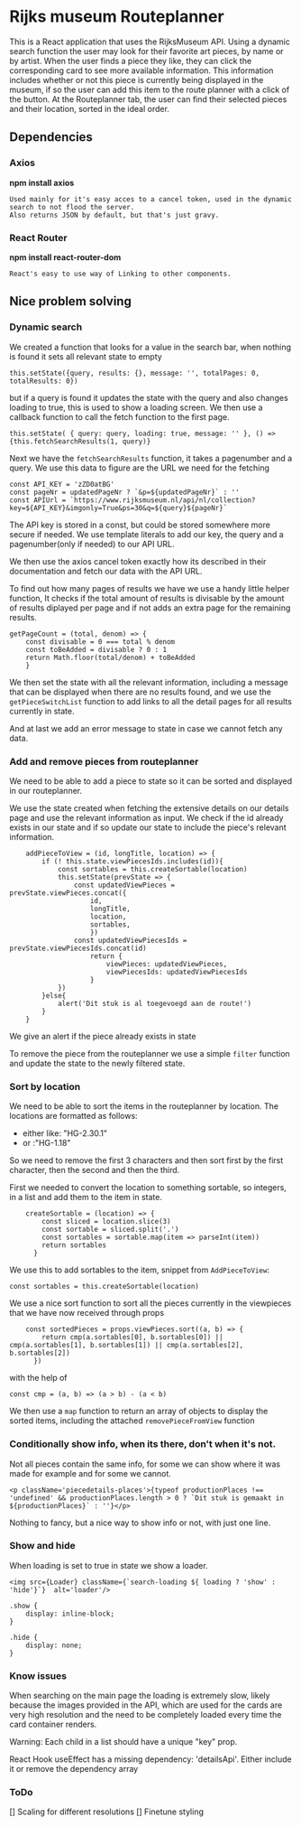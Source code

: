 # Rijks museum Routeplanner

This is a React application that uses the RijksMuseum API.
Using a dynamic search function the user may look for their favorite art pieces, by name or by artist.
When the user finds a piece they like, they can click the corresponding card to see more available information.
This information includes whether or not this piece is currently being displayed in the museum,
if so the user can add this item to the route planner with a click of the button.
At the Routeplanner tab, the user can find their selected pieces and their location, sorted in the ideal order.

## Dependencies

### Axios

**npm install axios**

    Used mainly for it's easy acces to a cancel token, used in the dynamic search to not flood the server.
    Also returns JSON by default, but that's just gravy.

### React Router

**npm install react-router-dom**

    React's easy to use way of Linking to other components.

## Nice problem solving

### Dynamic search

We created a function that looks for a value in the search bar, when nothing is found it sets all relevant state to empty

`this.setState({query, results: {}, message: '', totalPages: 0, totalResults: 0})`

but if a query is found it updates the state with the query and also changes loading to true, 
this is used to show a loading screen. We then use a callback function to call the fetch function to the first page.

`this.setState( { query: query, loading: true, message: '' }, () => {this.fetchSearchResults(1, query)}`

Next we have the `fetchSearchResults` function, it takes a pagenumber and a query.
We use this data to figure are the URL we need for the fetching 

``` 
const API_KEY = 'zZD0atBG'
const pageNr = updatedPageNr ? `&p=${updatedPageNr}` : ''
const APIUrl = `https://www.rijksmuseum.nl/api/nl/collection?key=${API_KEY}&imgonly=True&ps=30&q=${query}${pageNr}`
```
The API key is stored in a const, but could be stored somewhere more secure if needed.
We use template literals to add our key, the query and a pagenumber(only if needed) to our API URL. 

We then use the axios cancel token exactly how its described in their documentation and fetch our data with the API URL.

To find out how many pages of results we have we use a handy little helper function,
It checks if the total amount of results is divisable by the amount of results diplayed per page and if not adds an extra page
for the remaining results.

```
getPageCount = (total, denom) => {
    const divisable = 0 === total % denom
    const toBeAdded = divisable ? 0 : 1
    return Math.floor(total/denom) + toBeAdded
    }
```

We then set the state with all the relevant information, including a message that can be displayed when there are no results found,
and we use the `getPieceSwitchList` function to add links to all the detail pages for all results currently in state.

And at last we add an error message to state in case we cannot fetch any data.

### Add and remove pieces from routeplanner

We need to be able to add a piece to state so it can be sorted and displayed in our routeplanner.

We use the state created when fetching the extensive details on our details page and use the relevant information as input.
We check if the id already exists in our state and if so update our state to include the piece's relevant information.

```    
    addPieceToView = (id, longTitle, location) => {
        if (! this.state.viewPiecesIds.includes(id)){
            const sortables = this.createSortable(location)
            this.setState(prevState => {
                const updatedViewPieces = prevState.viewPieces.concat({
                    id,
                    longTitle,
                    location,
                    sortables,
                    })
                const updatedViewPiecesIds = prevState.viewPiecesIds.concat(id)
                    return {
                        viewPieces: updatedViewPieces,
                        viewPiecesIds: updatedViewPiecesIds
                    }
            })
        }else{
            alert('Dit stuk is al toegevoegd aan de route!')
        }
    }
```
We give an alert if the piece already exists in state

To remove the piece from the routeplanner we use a simple `filter` function and update the state to the newly filtered state.

### Sort by location

We need to be able to sort the items in the routeplanner by location.
The locations are formatted as follows:
- either like: "HG-2.30.1"
- or :"HG-1.18"

So we need to remove the first 3 characters and then sort first by the first character, then the second and then the third.

First we needed to convert the location to something sortable, so integers, in a list and add them to the item in state.

```
    createSortable = (location) => {
        const sliced = location.slice(3)
        const sortable = sliced.split('.')
        const sortables = sortable.map(item => parseInt(item))
        return sortables
      }
```

We use this to add sortables to the item, snippet from `AddPieceToView`:

`const sortables = this.createSortable(location)`

We use a nice sort function to sort all the pieces currently in the viewpieces that we have now received through props

```
    const sortedPieces = props.viewPieces.sort((a, b) => {
        return cmp(a.sortables[0], b.sortables[0]) || cmp(a.sortables[1], b.sortables[1]) || cmp(a.sortables[2], b.sortables[2])
      })
```

with the help of 

`const cmp = (a, b) => (a > b) - (a < b)`

We then use a `map` function to return an array of objects to display the sorted items, including the attached `removePieceFromView` function

### Conditionally show info, when its there, don't when it's not.

Not all pieces contain the same info, for some we can show where it was made for example and for some we cannot.

```<p className='piecedetails-places'>{typeof productionPlaces !== 'undefined' && productionPlaces.length > 0 ? `Dit stuk is gemaakt in ${productionPlaces}` : ''}</p>```

Nothing to fancy, but a nice way to show info or not, with just one line.

### Show and hide

When loading is set to true in state we show a loader.

```
<img src={Loader} className={`search-loading ${ loading ? 'show' : 'hide'}`}  alt='loader'/>

.show {
    display: inline-block;
}

.hide {
    display: none;
}

```

### Know issues

When searching on the main page the loading is extremely slow, likely because the images provided in the API,
which are used for the cards are very high resolution and the need to be completely loaded every time the card container renders.

Warning: Each child in a list should have a unique "key" prop.

React Hook useEffect has a missing dependency: 'detailsApi'. Either include it or remove the dependency array

### ToDo

[] Scaling for different resolutions
[] Finetune styling